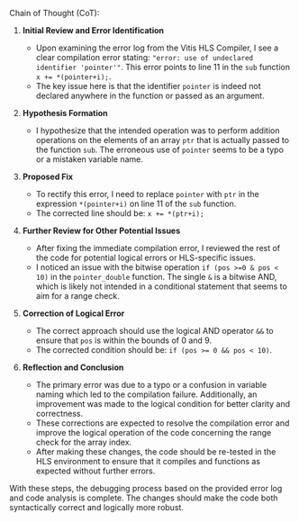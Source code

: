 Chain of Thought (CoT):

1. **Initial Review and Error Identification**
   - Upon examining the error log from the Vitis HLS Compiler, I see a clear compilation error stating: 
     `"error: use of undeclared identifier 'pointer'"`. This error points to line 11 in the `sub` function `x += *(pointer+i);`.
   - The key issue here is that the identifier `pointer` is indeed not declared anywhere in the function or passed as an argument.

2. **Hypothesis Formation**
   - I hypothesize that the intended operation was to perform addition operations on the elements of an array `ptr` that is actually passed to the function `sub`. The erroneous use of `pointer` seems to be a typo or a mistaken variable name.

3. **Proposed Fix**
   - To rectify this error, I need to replace `pointer` with `ptr` in the expression `*(pointer+i)` on line 11 of the `sub` function. 
   - The corrected line should be: `x += *(ptr+i);`

4. **Further Review for Other Potential Issues**
   - After fixing the immediate compilation error, I reviewed the rest of the code for potential logical errors or HLS-specific issues.
   - I noticed an issue with the bitwise operation `if (pos >=0 & pos < 10)` in the `pointer_double` function. The single `&` is a bitwise AND, which is likely not intended in a conditional statement that seems to aim for a range check.
   
5. **Correction of Logical Error**
   - The correct approach should use the logical AND operator `&&` to ensure that `pos` is within the bounds of 0 and 9.
   - The corrected condition should be: `if (pos >= 0 && pos < 10)`.

6. **Reflection and Conclusion**
   - The primary error was due to a typo or a confusion in variable naming which led to the compilation failure. Additionally, an improvement was made to the logical condition for better clarity and correctness.
   - These corrections are expected to resolve the compilation error and improve the logical operation of the code concerning the range check for the array index.
   - After making these changes, the code should be re-tested in the HLS environment to ensure that it compiles and functions as expected without further errors.

With these steps, the debugging process based on the provided error log and code analysis is complete. The changes should make the code both syntactically correct and logically more robust.